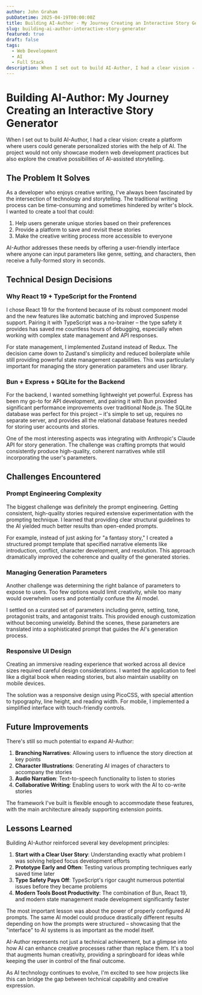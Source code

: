 ```yaml
---
author: John Graham
pubDatetime: 2025-04-19T00:00:00Z
title: Building AI-Author - My Journey Creating an Interactive Story Generator
slug: building-ai-author-interactive-story-generator
featured: true
draft: false
tags:
  - Web Development
  - AI
  - Full Stack
description: When I set out to build AI-Author, I had a clear vision - create a platform where users could generate personalized stories with the help of AI. The project would showcase modern web development practices while exploring the creative possibilities of AI-assisted storytelling.
---
```


# Building AI-Author: My Journey Creating an Interactive Story Generator

When I set out to build AI-Author, I had a clear vision: create a platform where users could generate personalized stories with the help of AI. The project would not only showcase modern web development practices but also explore the creative possibilities of AI-assisted storytelling.

## The Problem It Solves

As a developer who enjoys creative writing, I've always been fascinated by the intersection of technology and storytelling. The traditional writing process can be time-consuming and sometimes hindered by writer's block. I wanted to create a tool that could:

1. Help users generate unique stories based on their preferences
2. Provide a platform to save and revisit these stories
3. Make the creative writing process more accessible to everyone

AI-Author addresses these needs by offering a user-friendly interface where anyone can input parameters like genre, setting, and characters, then receive a fully-formed story in seconds.

## Technical Design Decisions

### Why React 19 + TypeScript for the Frontend

I chose React 19 for the frontend because of its robust component model and the new features like automatic batching and improved Suspense support. Pairing it with TypeScript was a no-brainer – the type safety it provides has saved me countless hours of debugging, especially when working with complex state management and API responses.

For state management, I implemented Zustand instead of Redux. The decision came down to Zustand's simplicity and reduced boilerplate while still providing powerful state management capabilities. This was particularly important for managing the story generation parameters and user library.

### Bun + Express + SQLite for the Backend

For the backend, I wanted something lightweight yet powerful. Express has been my go-to for API development, and pairing it with Bun provided significant performance improvements over traditional Node.js. The SQLite database was perfect for this project – it's simple to set up, requires no separate server, and provides all the relational database features needed for storing user accounts and stories.

One of the most interesting aspects was integrating with Anthropic's Claude API for story generation. The challenge was crafting prompts that would consistently produce high-quality, coherent narratives while still incorporating the user's parameters.

## Challenges Encountered

### Prompt Engineering Complexity

The biggest challenge was definitely the prompt engineering. Getting consistent, high-quality stories required extensive experimentation with the prompting technique. I learned that providing clear structural guidelines to the AI yielded much better results than open-ended prompts.

For example, instead of just asking for "a fantasy story," I created a structured prompt template that specified narrative elements like introduction, conflict, character development, and resolution. This approach dramatically improved the coherence and quality of the generated stories.

### Managing Generation Parameters

Another challenge was determining the right balance of parameters to expose to users. Too few options would limit creativity, while too many would overwhelm users and potentially confuse the AI model.

I settled on a curated set of parameters including genre, setting, tone, protagonist traits, and antagonist traits. This provided enough customization without becoming unwieldy. Behind the scenes, these parameters are translated into a sophisticated prompt that guides the AI's generation process.

### Responsive UI Design

Creating an immersive reading experience that worked across all device sizes required careful design considerations. I wanted the application to feel like a digital book when reading stories, but also maintain usability on mobile devices.

The solution was a responsive design using PicoCSS, with special attention to typography, line height, and reading width. For mobile, I implemented a simplified interface with touch-friendly controls.

## Future Improvements

There's still so much potential to expand AI-Author:

1. **Branching Narratives**: Allowing users to influence the story direction at key points
2. **Character Illustrations**: Generating AI images of characters to accompany the stories
3. **Audio Narration**: Text-to-speech functionality to listen to stories
4. **Collaborative Writing**: Enabling users to work with the AI to co-write stories

The framework I've built is flexible enough to accommodate these features, with the main architecture already supporting extension points.

## Lessons Learned

Building AI-Author reinforced several key development principles:

1. **Start with a Clear User Story**: Understanding exactly what problem I was solving helped focus development efforts
2. **Prototype Early and Often**: Testing various prompting techniques early saved time later
3. **Type Safety Pays Off**: TypeScript's rigor caught numerous potential issues before they became problems
4. **Modern Tools Boost Productivity**: The combination of Bun, React 19, and modern state management made development significantly faster

The most important lesson was about the power of properly configured AI prompts. The same AI model could produce drastically different results depending on how the prompts were structured – showcasing that the "interface" to AI systems is as important as the model itself.

AI-Author represents not just a technical achievement, but a glimpse into how AI can enhance creative processes rather than replace them. It's a tool that augments human creativity, providing a springboard for ideas while keeping the user in control of the final outcome.

As AI technology continues to evolve, I'm excited to see how projects like this can bridge the gap between technical capability and creative expression.
